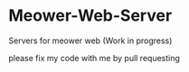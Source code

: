 # Meower-Web-Server
 Servers for meower web (Work in progress)

please fix my code with me by pull requesting
